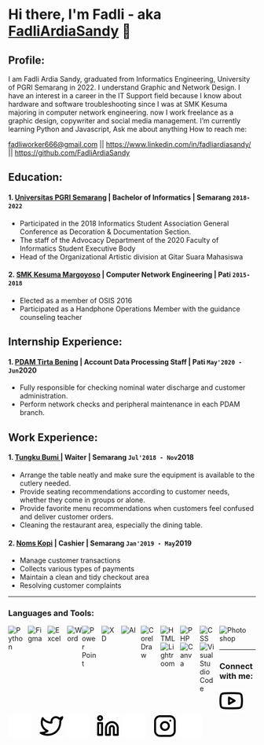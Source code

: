 # Hi there, I'm Fadli - aka [FadliArdiaSandy](https://https://www.youtube.com/@fadliardians) 👋
## Profile:
I am Fadli Ardia Sandy, graduated from Informatics Engineering, University of PGRI Semarang in
2022. I understand Graphic and Network Design. I have an interest in a career in the IT Support
field because I know about hardware and software troubleshooting since I was at SMK Kesuma
majoring in computer network engineering. now I work freelance as a graphic design, copywriter
and social media management. I’m currently learning Python and Javascript, Ask me about anything
How to reach me: 

fadliworker666@gmail.com || https://www.linkedin.com/in/fadliardiasandy/ || https://github.com/FadliArdiaSandy


## Education:

#### 1. [Universitas PGRI Semarang](https://upgris.ac.id/) | Bachelor of Informatics | Semarang `2018-2022`
  - Participated in the 2018 Informatics Student Association General Conference as Decoration &
    Documentation Section.
  - The staff of the Advocacy Department of the 2020 Faculty of Informatics Student Executive
    Body
  - Head of the Organizational Artistic division at Gitar Suara Mahasiswa
  
 #### 2. [SMK Kesuma Margoyoso](https://www.smkkesumamargoyoso.sch.id/) | Computer Network Engineering | Pati `2015-2018`
  - Elected as a member of OSIS 2016
  - Participated as a Handphone Operations Member with the guidance counseling teacher


## Internship Experience:
#### 1. [PDAM Tirta Bening](https://www.pdam-pati.com/) | Account Data Processing Staff | Pati `May'2020 - Jun`2020
   - Fully responsible for checking nominal water discharge and customer administration.
   - Perform network checks and peripheral maintenance in each PDAM branch.

## Work Experience:
#### 1. [Tungku Bumi ](https://www.instagram.com/tungkubumi/?hl=id) | Waiter | Semarang `Jul'2018 - Nov`2018
   - Arrange the table neatly and make sure the equipment is available to the cutlery needed.
   - Provide seating recommendations according to customer needs, whether they come in groups or alone.
   - Provide favorite menu recommendations when customers feel confused and deliver customer orders.
   - Cleaning the restaurant area, especially the dining table.
   
#### 2. [Noms Kopi](https://portal.pln.co.id) | Cashier | Semarang `Jan'2019 - May`2019
   - Manage customer transactions
   - Collects various types of payments
   - Maintain a clean and tidy checkout area
   - Resolving customer complaints
---

### Languages and Tools:

[<img align="left" alt="Python" width="30px" src="https://upload.wikimedia.org/wikipedia/commons/thumb/c/c3/Python-logo-notext.svg/110px-Python-logo-notext.svg.png?20100317150552" style="padding-right:10px;" />][webdev]
[<img align="left" alt="Figma" width="30px" src="https://assets.asana.biz/transform/ba9b63a3-f255-4088-b5fe-14ab4628f50b/logo-app-figma" style="padding-right:10px;" />][webdev]
[<img align="left" alt="Excel" width="30px" src="https://upload.wikimedia.org/wikipedia/commons/thumb/7/73/Microsoft_Excel_2013-2019_logo.svg/1200px-Microsoft_Excel_2013-2019_logo.svg.png" style="padding-right:10px;" />][webdev]
[<img align="left" alt="Word" width="30px" src="https://upload.wikimedia.org/wikipedia/commons/0/08/Microsoft_Word_logo_%282013-2019%29.png?20131212130336" style="padding-right:0px;" />][webdev]
[<img align="left" alt="Power Point" width="30px" src="https://upload.wikimedia.org/wikipedia/commons/thumb/1/16/Microsoft_PowerPoint_2013-2019_logo.svg/846px-Microsoft_PowerPoint_2013-2019_logo.svg.png" style="padding-right:10px;" />][webdev]
[<img align="left" alt="XD" width="30px" src="https://upload.wikimedia.org/wikipedia/commons/thumb/c/c2/Adobe_XD_CC_icon.svg/2101px-Adobe_XD_CC_icon.svg.png" style="padding-right:10px;" />][webdev]
[<img align="left" alt="AI" width="30px" src="https://upload.wikimedia.org/wikipedia/commons/thumb/f/fb/Adobe_Illustrator_CC_icon.svg/1200px-Adobe_Illustrator_CC_icon.svg.png" style="padding-right:10px;" />][webdev]
[<img align="left" alt="Corel Draw" width="30px" src="https://seeklogo.com/images/C/coreldraw-x7-logo-747B0DC253-seeklogo.com.png" style="padding-right:10px;" />][webdev]
[<img align="left" alt="HTML" width="30px" src="https://www.w3.org/html/logo/downloads/HTML5_Badge_512.png" style="padding-right:10px;" />][webdev]
[<img align="left" alt="PHP" width="30px" src="https://upload.wikimedia.org/wikipedia/commons/3/3b/PHP_Logo%2C_text_only.svg" style="padding-right:10px;" />][webdev]
[<img align="left" alt="CSS" width="30px" src="https://upload.wikimedia.org/wikipedia/commons/thumb/d/d5/CSS3_logo_and_wordmark.svg/1452px-CSS3_logo_and_wordmark.svg.png" style="padding-right:10px;" />][webdev]
[<img align="left" alt="Photoshop" width="60px" src="https://logos-world.net/wp-content/uploads/2020/11/Adobe-Photoshop-Logo-2019-2020.png" style="padding-right:10px;" />][webdev]
[<img align="left" alt="Lightroom" width="30px" src="https://upload.wikimedia.org/wikipedia/commons/thumb/b/b6/Adobe_Photoshop_Lightroom_CC_logo.svg/2101px-Adobe_Photoshop_Lightroom_CC_logo.svg.png" style="padding-right:10px;" />][webdev]
[<img align="left" alt="Canva" width="30px" src="https://upload.wikimedia.org/wikipedia/commons/thumb/0/08/Canva_icon_2021.svg/2048px-Canva_icon_2021.svg.png" style="padding-right:10px;" />][webdev]
[<img align="left" alt="Visual Studio Code" width="30px" src="https://upload.wikimedia.org/wikipedia/commons/thumb/9/9a/Visual_Studio_Code_1.35_icon.svg/2048px-Visual_Studio_Code_1.35_icon.svg.png" style="padding-right:10px;" />][webdev]

<br />
<br />

---
### Connect with me:

[![website](./img/youtube-light.svg)](https://www.youtube.com/channel/UC22xix7qvwpYWnSQ5QEYtAQ#gh-light-mode-only)
[![website](./img/youtube-dark.svg)](https://www.youtube.com/channel/UC22xix7qvwpYWnSQ5QEYtAQ#gh-dark-mode-only)
&nbsp;&nbsp;
[![website](./img/twitter-light.svg)](https://twitter.com/vincentwwidyan#gh-light-mode-only)
[![website](./img/twitter-dark.svg)](https://twitter.com/vincentwwidyan#gh-dark-mode-only)
&nbsp;&nbsp;
[![website](./img/linkedin-light.svg)](https://www.linkedin.com/in/vincentwidyan#gh-light-mode-only)
[![website](./img/linkedin-dark.svg)](https://www.linkedin.com/in/vincentwidyan#gh-dark-mode-only)
&nbsp;&nbsp;
[![website](./img/instagram-light.svg)](https://instagram.com/vincentwwidyan#gh-light-mode-only)
[![website](./img/instagram-dark.svg)](https://instagram.com/vincentwwidyan#gh-dark-mode-only)



[webdev]: https://github.com/vincentwidyan/vincentwidyan
